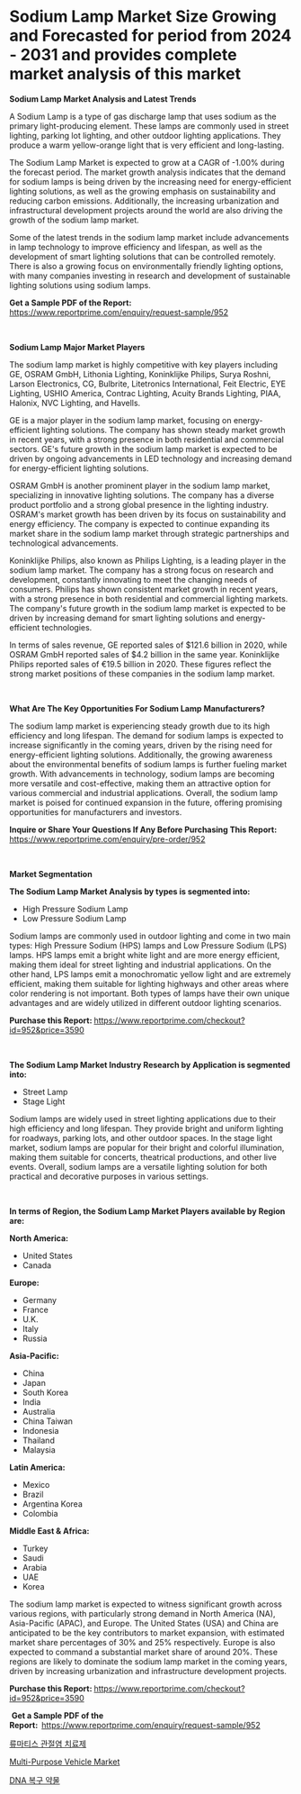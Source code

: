 <p><h1>Sodium Lamp Market Size Growing and Forecasted for period from 2024 - 2031 and provides complete market analysis of this market</h1></p><p><strong>Sodium Lamp Market Analysis and Latest Trends</strong></p>
<p><p>A Sodium Lamp is a type of gas discharge lamp that uses sodium as the primary light-producing element. These lamps are commonly used in street lighting, parking lot lighting, and other outdoor lighting applications. They produce a warm yellow-orange light that is very efficient and long-lasting.</p><p>The Sodium Lamp Market is expected to grow at a CAGR of -1.00% during the forecast period. The market growth analysis indicates that the demand for sodium lamps is being driven by the increasing need for energy-efficient lighting solutions, as well as the growing emphasis on sustainability and reducing carbon emissions. Additionally, the increasing urbanization and infrastructural development projects around the world are also driving the growth of the sodium lamp market.</p><p>Some of the latest trends in the sodium lamp market include advancements in lamp technology to improve efficiency and lifespan, as well as the development of smart lighting solutions that can be controlled remotely. There is also a growing focus on environmentally friendly lighting options, with many companies investing in research and development of sustainable lighting solutions using sodium lamps.</p></p>
<p><strong>Get a Sample PDF of the Report:&nbsp;</strong> <a href="https://www.reportprime.com/enquiry/request-sample/952">https://www.reportprime.com/enquiry/request-sample/952</a></p>
<p>&nbsp;</p>
<p><strong>Sodium Lamp Major Market Players</strong></p>
<p><p>The sodium lamp market is highly competitive with key players including GE, OSRAM GmbH, Lithonia Lighting, Koninklijke Philips, Surya Roshni, Larson Electronics, CG, Bulbrite, Litetronics International, Feit Electric, EYE Lighting, USHIO America, Contrac Lighting, Acuity Brands Lighting, PIAA, Halonix, NVC Lighting, and Havells.</p><p>GE is a major player in the sodium lamp market, focusing on energy-efficient lighting solutions. The company has shown steady market growth in recent years, with a strong presence in both residential and commercial sectors. GE's future growth in the sodium lamp market is expected to be driven by ongoing advancements in LED technology and increasing demand for energy-efficient lighting solutions.</p><p>OSRAM GmbH is another prominent player in the sodium lamp market, specializing in innovative lighting solutions. The company has a diverse product portfolio and a strong global presence in the lighting industry. OSRAM's market growth has been driven by its focus on sustainability and energy efficiency. The company is expected to continue expanding its market share in the sodium lamp market through strategic partnerships and technological advancements.</p><p>Koninklijke Philips, also known as Philips Lighting, is a leading player in the sodium lamp market. The company has a strong focus on research and development, constantly innovating to meet the changing needs of consumers. Philips has shown consistent market growth in recent years, with a strong presence in both residential and commercial lighting markets. The company's future growth in the sodium lamp market is expected to be driven by increasing demand for smart lighting solutions and energy-efficient technologies.</p><p>In terms of sales revenue, GE reported sales of $121.6 billion in 2020, while OSRAM GmbH reported sales of $4.2 billion in the same year. Koninklijke Philips reported sales of €19.5 billion in 2020. These figures reflect the strong market positions of these companies in the sodium lamp market.</p></p>
<p>&nbsp;</p>
<p><strong>What Are The Key Opportunities For Sodium Lamp Manufacturers?</strong></p>
<p><p>The sodium lamp market is experiencing steady growth due to its high efficiency and long lifespan. The demand for sodium lamps is expected to increase significantly in the coming years, driven by the rising need for energy-efficient lighting solutions. Additionally, the growing awareness about the environmental benefits of sodium lamps is further fueling market growth. With advancements in technology, sodium lamps are becoming more versatile and cost-effective, making them an attractive option for various commercial and industrial applications. Overall, the sodium lamp market is poised for continued expansion in the future, offering promising opportunities for manufacturers and investors.</p></p>
<p><strong>Inquire or Share Your Questions If Any Before Purchasing This Report:</strong> <a href="https://www.reportprime.com/enquiry/pre-order/952">https://www.reportprime.com/enquiry/pre-order/952</a></p>
<p>&nbsp;</p>
<p><strong>Market Segmentation</strong></p>
<p><strong>The Sodium Lamp Market Analysis by types is segmented into:</strong></p>
<p><ul><li>High Pressure Sodium Lamp</li><li>Low Pressure Sodium Lamp</li></ul></p>
<p><p>Sodium lamps are commonly used in outdoor lighting and come in two main types: High Pressure Sodium (HPS) lamps and Low Pressure Sodium (LPS) lamps. HPS lamps emit a bright white light and are more energy efficient, making them ideal for street lighting and industrial applications. On the other hand, LPS lamps emit a monochromatic yellow light and are extremely efficient, making them suitable for lighting highways and other areas where color rendering is not important. Both types of lamps have their own unique advantages and are widely utilized in different outdoor lighting scenarios.</p></p>
<p><strong>Purchase this Report:&nbsp;</strong><a href="https://www.reportprime.com/checkout?id=952&price=3590">https://www.reportprime.com/checkout?id=952&price=3590</a></p>
<p>&nbsp;</p>
<p><strong>The Sodium Lamp Market Industry Research by Application is segmented into:</strong></p>
<p><ul><li>Street Lamp</li><li>Stage Light</li></ul></p>
<p><p>Sodium lamps are widely used in street lighting applications due to their high efficiency and long lifespan. They provide bright and uniform lighting for roadways, parking lots, and other outdoor spaces. In the stage light market, sodium lamps are popular for their bright and colorful illumination, making them suitable for concerts, theatrical productions, and other live events. Overall, sodium lamps are a versatile lighting solution for both practical and decorative purposes in various settings.</p></p>
<p>&nbsp;</p>
<p><strong>In terms of Region, the Sodium Lamp Market Players available by Region are:</strong></p>
<p>
    <p> <strong> North America: </strong>
        <ul>
            <li>United States</li>
            <li>Canada</li>
        </ul>
        </p> 
    <p> <strong> Europe: </strong>
        <ul>
            <li>Germany</li>
            <li>France</li>
            <li>U.K.</li>
            <li>Italy</li>
            <li>Russia</li>
        </ul>
        </p> 
    <p> <strong> Asia-Pacific: </strong>
        <ul>
            <li>China</li>
            <li>Japan</li>
            <li>South Korea</li>
            <li>India</li>
            <li>Australia</li>
            <li>China Taiwan</li>
            <li>Indonesia</li>
            <li>Thailand</li>
            <li>Malaysia</li>
        </ul>
        </p> 
    <p> <strong> Latin America: </strong>
        <ul>
            <li>Mexico</li>
            <li>Brazil</li>
            <li>Argentina Korea</li>
            <li>Colombia</li>
        </ul>
        </p> 
    <p> <strong> Middle East & Africa: </strong>
        <ul>
            <li>Turkey</li>
            <li>Saudi</li>
            <li>Arabia</li>
            <li>UAE</li>
            <li>Korea</li>
        </ul>
    </p>
    </p>
<p><p>The sodium lamp market is expected to witness significant growth across various regions, with particularly strong demand in North America (NA), Asia-Pacific (APAC), and Europe. The United States (USA) and China are anticipated to be the key contributors to market expansion, with estimated market share percentages of 30% and 25% respectively. Europe is also expected to command a substantial market share of around 20%. These regions are likely to dominate the sodium lamp market in the coming years, driven by increasing urbanization and infrastructure development projects.</p></p>
<p><strong>Purchase this Report: </strong><a href="https://www.reportprime.com/checkout?id=952&price=3590">https://www.reportprime.com/checkout?id=952&price=3590</a></p>
<p>&nbsp;<strong>Get a Sample PDF of the Report:&nbsp;&nbsp;</strong><a href="https://www.reportprime.com/enquiry/request-sample/952">https://www.reportprime.com/enquiry/request-sample/952</a></p>
<p><strong></strong></p>
<p><p><a href="https://medium.com/@hugofirst44/%EB%A5%98%EB%A8%B8%ED%8B%B0%EC%8A%A4-%EA%B4%80%EC%A0%88%EC%97%BC-%EC%95%BD%EB%AC%BC-%EC%8B%9C%EC%9E%A5-%EA%B7%9C%EB%AA%A8-%EC%8B%9C%EC%9E%A5-%EC%A0%84%EB%A7%9D-%EB%B0%8F-%EC%8B%9C%EC%9E%A5-%EC%98%88%EC%B8%A1-2024%EB%85%84%EB%B6%80%ED%84%B0-2031%EB%85%84%EA%B9%8C%EC%A7%80-80a76d3f84fa">류마티스 관절염 치료제</a></p><p><a href="https://flame-sidecar-702.notion.site/Multi-Purpose-Vehicle-Market-Size-Share-Trends-Analysis-Report-By-Material-By-Type-By-End-user--5872da4b0176489b87396d641bfcf32f">Multi-Purpose Vehicle Market</a></p><p><a href="https://medium.com/@dunce678678/dna-%EC%88%98%EB%A6%AC-%EC%95%BD%EB%AC%BC-%EC%8B%9C%EC%9E%A5-%EA%B7%9C%EB%AA%A8-cagr-%EB%8F%99%ED%96%A5-2024-2030-6b744d706077">DNA 복구 약물</a></p></p>